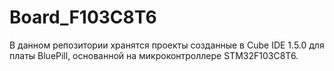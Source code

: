 # Board_F103C8T6
В данном репозитории хранятся проекты созданные в Cube IDE 1.5.0 для платы BluePill, основанной на 
микроконтроллере STM32F103C8T6.
